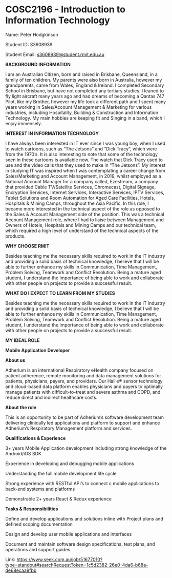 # COSC2196 - Introduction to Information Technology 
   
 Name: Peter Hodgkinson 
 
 Student ID: S3608939 
 
 Student Email: s3608939@student.rmit.edu.au
 
**BACKGROUND INFORMATION** 
 
I am an Australian Citizen, born and raised in Brisbane, Queensland, in a family of ten children. 
My parents were also born in Australia, however my grandparents, came from Wales, England & Ireland. 
I completed Secondary School in Brisbane, but have not completed any tertiary studies. I leaned to 
fly light aircraft many years ago and had dreams of becoming a Qantas 747 Pilot, like my Brother, 
however my life took a different path and I spent many years working in 
Sales/Account Management & Marketing for various industries, including Hospitality, 
Building & Construction and Information Technology. My main hobbies are keeping 
fit and Singing in a band, which I enjoy immensely. 

**INTEREST IN INFORMATION TECHNOLOGY**

I have always been interested in IT ever since I was young boy, when I used to watch cartoons, 
such as “The Jetsons” and “Dick Tracy”, which were from the 1970’s. It is also interesting 
to note that some of the technology seen in these cartoons is available now. The watch that 
Dick Tracy used to use and the video calls that they used to make in “The Jetsons”. My interest 
in studying IT was inspired when I was contemplating a career change from Sales/Marketing and 
Account Management, in 2019, whilst employed as a National Account Manager for a company 
called, Ezestream, a company that provided Cable TV/Satellite Services, Chromecast, Digital Signage, 
Encryption Services, Internet Services, Interactive Services, IPTV Services, Tablet Solutions 
and Room Automation for Aged Care Facilities, Hotels, Hospitals & Mining Camps, throughout 
the Asia Pacific. In this role, I became more interested in the technical aspect of the role 
as opposed to the Sales & Account Management side of the position. This was a technical 
Account Management role, where I had to liaise between Management and Owners of Hotels, 
Hospitals and Mining Camps and our technical team, which required a high level of 
understand of the technical aspects of the products. 

**WHY CHOOSE RMIT**

Besides teaching me the necessary skills required to work in the IT industry and providing a solid 
basis of technical knowledge, I believe that I will be able to further enhance my skills in 
Communication, Time Management, Problem Solving, Teamwork and Conflict Resolution. Being a 
mature aged student, I understand the importance of being able to work and collaborate with 
other people on projects to provide a successful result. 

**WHAT DO I EXPECT TO LEARN FROM MY STUDIES**

Besides teaching me the necessary skills required to work in the IT industry and providing 
a solid basis of technical knowledge, I believe that I will be able to further enhance my 
skills in Communication, Time Management, Problem Solving, Teamwork and Conflict Resolution. 
Being a mature aged student, I understand the importance of being able to work and 
collaborate with other people on projects to provide a successful result. 

**MY IDEAL ROLE**

**Mobile Application Developer**

**About us**

Adherium is an international Respiratory eHealth company focused on patient adherence, 
remote monitoring and data management solutions for patients, physicians, payers, and 
providers. Our Hailie® sensor technology and cloud-based data platform enables 
physicians and payers to optimally manage patients with difficult-to-treat and severe 
asthma and COPD, and reduce direct and indirect healthcare costs.

**About the role**

This is an opportunity to be part of Adherium’s software development team delivering
clinically led applications and platform to support and enhance Adherium’s Respiratory 
Management platform and services.

**Qualifications & Experience**

3+ years Mobile Application development including strong knowledge of the Android/iOS SDK

Experience in developing and debugging mobile applications

Understanding the full mobile development life cycle

Strong experience with RESTful API’s to connect c mobile applications to back-end systems and platforms

Demonstrable 2+ years React & Redux experience

**Tasks & Responsibilities**

Define and develop applications and solutions inline with Project plans and defined 
scoping documentation

Design and develop user mobile applications and interfaces

Document and maintain software design specifications, test plans, and operations 
and support guides

Link: https://www.seek.com.au/job/51677010?type=standout#searchRequestToken=1c5d2382-26e0-4da6-b68a-de68ecaa9fbb







